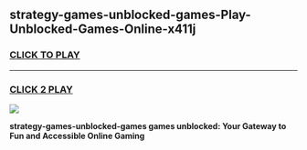 
## strategy-games-unblocked-games-Play-Unblocked-Games-Online-x411j
<h3>
<a href="https://premium76.site?title=strategy-games-unblocked-games&ref=25A">CLICK TO PLAY</a></h3>
<hr>

<h3>
<a href="https://premium76.site?title=strategy-games-unblocked-games&ref=25A">CLICK 2 PLAY</a>
  
</h3>

<a href="https://premium76.site?title=strategy-games-unblocked-games&ref=25A"><img src="https://clearcache.store/games.png"></a>


**strategy-games-unblocked-games games unblocked: Your Gateway to Fun and Accessible Online Gaming**
